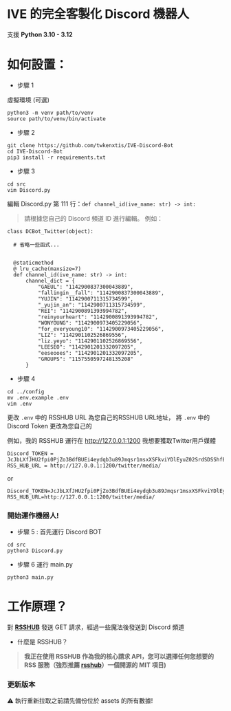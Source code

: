 # IVE 的完全客製化 Discord 機器人

支援 **Python 3.10 - 3.12**

# 如何設置：

- 步驟 1

虛擬環境 (可選)
```
python3 -m venv path/to/venv
source path/to/venv/bin/activate
```
- 步驟 2
```
git clone https://github.com/twkenxtis/IVE-Discord-Bot
cd IVE-Discord-Bot
pip3 install -r requirements.txt
```

- 步驟 3
  
```
cd src 
vim Discord.py 
```

 編輯 Discord.py 第 111 行：``def channel_id(ive_name: str) -> int:``
 > 請根據您自己的 Discord 頻道 ID 進行編輯。
例如：
    
    class DCBot_Twitter(object):

      # 省略一些函式...

      
      @staticmethod
      @ lru_cache(maxsize=7)
      def channel_id(ive_name: str) -> int:
          channel_dict = {
              "GAEUL": "1142900837300043889",
              "fallingin__fall": "1142900837300043889",
              "YUJIN": "1142900711315734599",
              "_yujin_an": "1142900711315734599",
              "REI": "1142900891393994782",
              "reinyourheart": "1142900891393994782",
              "WONYOUNG": "1142900973405229056",
              "for_everyoung10": "1142900973405229056",
              "LIZ": "1142901102526869556",
              "liz.yeyo": "1142901102526869556",
              "LEESEO": "1142901201332097205",
              "eeseooes": "1142901201332097205",
              "GROUPS": "1157550597248135208"
          }
      
  - 步驟 4
 
  ```
  cd ../config
  mv .env.example .env
  vim .env
  ```

  更改 `.env` 中的 RSSHUB URL 為您自己的RSSHUB URL地址，
  將 `.env` 中的 Discord Token 更改為您自己的
  
  例如，我的 RSSHUB 運行在 http://127.0.0.1:1200 我想要獲取Twitter用戶媒體

  ```
  Discord_TOKEN = JcJbLXfJHU2fpi0PjZo3BdfBUEi4eydqb3u89Jmqsr1msxXSFkviYDlEyuZ02SrdSDSShfEY
  RSS_HUB_URL = http://127.0.0.1:1200/twitter/media/
  ```

  or

  ```
  Discord_TOKEN=JcJbLXfJHU2fpi0PjZo3BdfBUEi4eydqb3u89Jmqsr1msxXSFkviYDlEyuZ02SrdSDSShfEY
  RSS_HUB_URL=http://127.0.0.1:1200/twitter/media/
  ```

### 開始運作機器人!

- 步驟 5 : 首先運行 Discord BOT
  
``` 
cd src 
python3 Discord.py
```
    
    
- 步驟 6 運行 main.py
  
```
python3 main.py
```
  

# 工作原理？
對 [**RSSHUB**](https://github.com/DIYgod/RSSHub) 發送 GET 請求，經過一些魔法後發送到 Discord 頻道
- 什麼是 RSSHUB？
> **我正在使用 **RSSHUB** 作為我的核心請求 API，您可以選擇任何您想要的 RSS 服務（強烈推薦 [rsshub](https://github.com/DIYgod/RSSHub)）一個開源的 MIT 項目)**


### 更新版本
⚠️ 執行重新拉取之前請先備份位於 assets 的所有數據!
